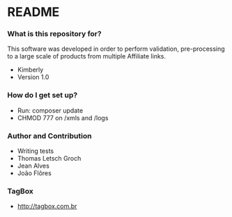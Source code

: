 # README #


### What is this repository for? ###

This software was developed in order to perform validation, pre-processing to a large scale of products from multiple Affiliate links.

* Kimberly
* Version 1.0

### How do I get set up? ###

* Run: composer update
* CHMOD 777 on /xmls and /logs

### Author and Contribution ###

* Writing tests
* Thomas Letsch Groch
* Jean Alves
* João Flôres

### TagBox ###

* http://tagbox.com.br